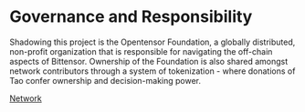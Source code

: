 # Governance and Responsibility

Shadowing this project is the Opentensor Foundation, a globally distributed, non-profit organization that is responsible for navigating the off-chain aspects of Bittensor. Ownership of the Foundation is also shared amongst network contributors through a system of tokenization - where donations of Tao confer ownership and decision-making power. 

[Network](/src/Glossary.md#network)
